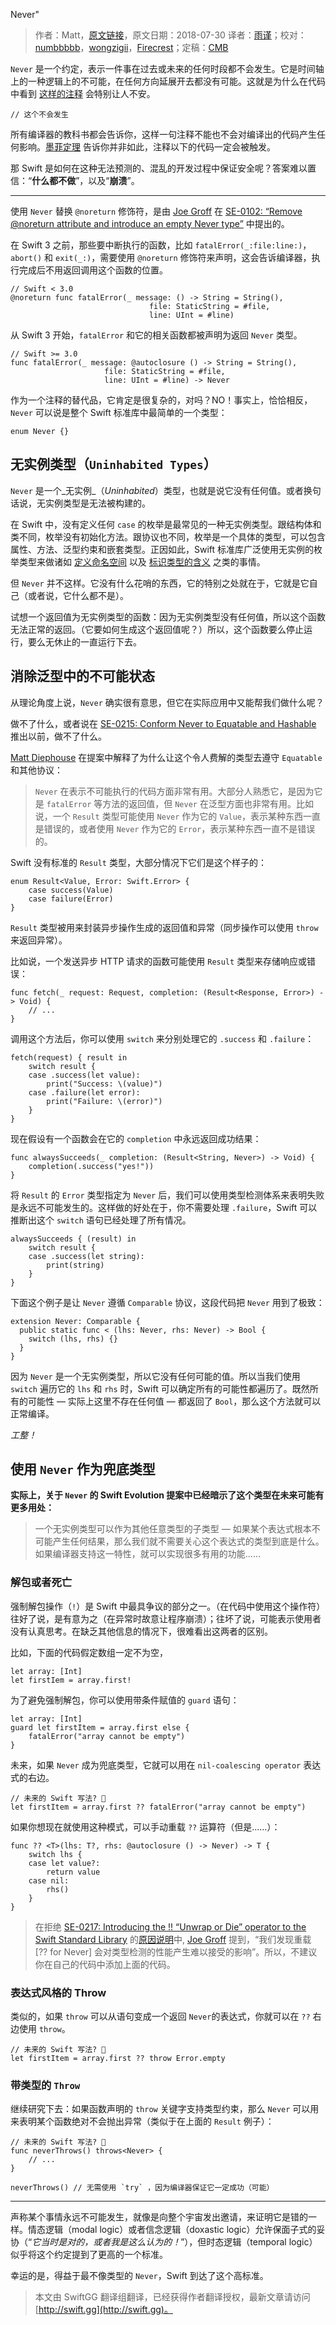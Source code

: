 Never"

> 作者：Matt，[原文链接](https://nshipster.com/never/)，原文日期：2018-07-30
> 译者：[雨谨](https://github.com/mobilefellow)；校对：[numbbbbb](http://numbbbbb.com/)，[wongzigii](undefined)，[Firecrest](undefined)；定稿：[CMB](https://github.com/chenmingbiao)
  









`Never` 是一个约定，表示一件事在过去或未来的任何时段都不会发生。它是时间轴上的一种逻辑上的不可能，在任何方向延展开去都没有可能。这就是为什么在代码中看到 [这样的注释](https://github.com/search?q=%22this+will+never+happen%22&type=Code) 会特别让人不安。



    
    // 这个不会发生

所有编译器的教科书都会告诉你，这样一句注释不能也不会对编译出的代码产生任何影响。[墨菲定理](https://en.wikipedia.org/wiki/Murphy%27s_law) 告诉你并非如此，注释以下的代码一定会被触发。

那 Swift 是如何在这种无法预测的、混乱的开发过程中保证安全呢？答案难以置信：“**什么都不做**”，以及“**崩溃**”。

---

使用 `Never` 替换 `@noreturn` 修饰符，是由 [Joe Groff](https://github.com/jckarter) 在 [SE-0102: “Remove @noreturn attribute and introduce an empty Never type”](https://github.com/apple/swift-evolution/blob/master/proposals/0102-noreturn-bottom-type.md) 中提出的。

在 Swift 3 之前，那些要中断执行的函数，比如 `fatalError(_:file:line:)`，`abort()` 和 `exit(_:)`，需要使用 `@noreturn` 修饰符来声明，这会告诉编译器，执行完成后不用返回调用这个函数的位置。

    
    // Swift < 3.0
    @noreturn func fatalError(_ message: () -> String = String(),
                                   file: StaticString = #file,
                                   line: UInt = #line)

从 Swift 3 开始，`fatalError` 和它的相关函数都被声明为返回 `Never` 类型。

    
    // Swift >= 3.0
    func fatalError(_ message: @autoclosure () -> String = String(),
                         file: StaticString = #file,
                         line: UInt = #line) -> Never

作为一个注释的替代品，它肯定是很复杂的，对吗？NO！事实上，恰恰相反，`Never` 可以说是整个 Swift 标准库中最简单的一个类型：

    
    enum Never {}

## 无实例类型（`Uninhabited Types`）

`Never` 是一个_无实例_（_Uninhabited_）类型，也就是说它没有任何值。或者换句话说，无实例类型是无法被构建的。

在 Swift 中，没有定义任何 `case` 的枚举是最常见的一种无实例类型。跟结构体和类不同，枚举没有初始化方法。跟协议也不同，枚举是一个具体的类型，可以包含属性、方法、泛型约束和嵌套类型。正因如此，Swift 标准库广泛使用无实例的枚举类型来做诸如 [定义命名空间](https://github.com/apple/swift/blob/a4230ab2ad37e37edc9ed86cd1510b7c016a769d/stdlib/public/core/Unicode.swift#L918) 以及 [标识类型的含义](https://github.com/apple/swift/blob/a6952decab6f918a9df3c6fa342153a9f9204f8e/stdlib/public/core/MemoryLayout.swift#L43) 之类的事情。

但 `Never` 并不这样。它没有什么花哨的东西，它的特别之处就在于，它就是它自己（或者说，它什么都不是）。

试想一个返回值为无实例类型的函数：因为无实例类型没有任何值，所以这个函数无法正常的返回。（它要如何生成这个返回值呢？）所以，这个函数要么停止运行，要么无休止的一直运行下去。

## 消除泛型中的不可能状态

从理论角度上说，`Never` 确实很有意思，但它在实际应用中又能帮我们做什么呢？

做不了什么，或者说在 [SE-0215: Conform Never to Equatable and Hashable](https://github.com/apple/swift-evolution/blob/master/proposals/0215-conform-never-to-hashable-and-equatable.md#conform-never-to-equatable-and-hashable) 推出以前，做不了什么。

[Matt Diephouse](https://github.com/mdiep) 在提案中解释了为什么让这个令人费解的类型去遵守 `Equatable` 和其他协议：

> `Never` 在表示不可能执行的代码方面非常有用。大部分人熟悉它，是因为它是 `fatalError` 等方法的返回值，但 `Never` 在泛型方面也非常有用。比如说，一个 `Result` 类型可能使用 `Never` 作为它的 `Value`，表示某种东西一直是错误的，或者使用 `Never` 作为它的 `Error`，表示某种东西一直不是错误的。

Swift 没有标准的 `Result` 类型，大部分情况下它们是这个样子的：

    
    enum Result<Value, Error: Swift.Error> {
        case success(Value)
        case failure(Error)
    }

`Result` 类型被用来封装异步操作生成的返回值和异常（同步操作可以使用 `throw` 来返回异常）。

比如说，一个发送异步 HTTP 请求的函数可能使用 `Result` 类型来存储响应或错误：

    
    func fetch(_ request: Request, completion: (Result<Response, Error>) -> Void) {
        // ...
    }

调用这个方法后，你可以使用 `switch` 来分别处理它的 `.success` 和 `.failure`：

    
    fetch(request) { result in
        switch result {
        case .success(let value):
            print("Success: \(value)")
        case .failure(let error):
            print("Failure: \(error)")
        }
    }

现在假设有一个函数会在它的 `completion` 中永远返回成功结果：

    
    func alwaysSucceeds(_ completion: (Result<String, Never>) -> Void) {
        completion(.success("yes!"))
    }

将 `Result` 的 `Error` 类型指定为 `Never` 后，我们可以使用类型检测体系来表明失败是永远不可能发生的。这样做的好处在于，你不需要处理 `.failure`，Swift 可以推断出这个 `switch` 语句已经处理了所有情况。

    
    alwaysSucceeds { (result) in
        switch result {
        case .success(let string):
            print(string)
        }
    }

下面这个例子是让 `Never` 遵循 `Comparable` 协议，这段代码把 `Never` 用到了极致：

    
    extension Never: Comparable {
      public static func < (lhs: Never, rhs: Never) -> Bool {
        switch (lhs, rhs) {}
      }
    }

因为 `Never` 是一个无实例类型，所以它没有任何可能的值。所以当我们使用 `switch` 遍历它的 `lhs` 和 `rhs` 时，Swift 可以确定所有的可能性都遍历了。既然所有的可能性 — 实际上这里不存在任何值 — 都返回了 `Bool`，那么这个方法就可以正常编译。

_工整！_

## 使用 `Never` 作为兜底类型

**实际上，关于 `Never` 的 Swift Evolution 提案中已经暗示了这个类型在未来可能有更多用处：**

> 一个无实例类型可以作为其他任意类型的子类型 — 如果某个表达式根本不可能产生任何结果，那么我们就不需要关心这个表达式的类型到底是什么。如果编译器支持这一特性，就可以实现很多有用的功能……

### 解包或者死亡

强制解包操作（`!`）是 Swift 中最具争议的部分之一。（在代码中使用这个操作符）往好了说，是有意为之（在异常时故意让程序崩溃）；往坏了说，可能表示使用者没有认真思考。在缺乏其他信息的情况下，很难看出这两者的区别。

比如，下面的代码假定数组一定不为空，

    
    let array: [Int]
    let firstIem = array.first!

为了避免强制解包，你可以使用带条件赋值的 `guard` 语句：

    
    let array: [Int]
    guard let firstItem = array.first else {
        fatalError("array cannot be empty")
    }

未来，如果 `Never` 成为兜底类型，它就可以用在 `nil-coalescing operator` 表达式的右边。

    
    // 未来的 Swift 写法? 🔮
    let firstItem = array.first ?? fatalError("array cannot be empty")

如果你想现在就使用这种模式，可以手动重载 `??` 运算符（但是……）：

    
    func ?? <T>(lhs: T?, rhs: @autoclosure () -> Never) -> T {
        switch lhs {
        case let value?:
            return value
        case nil:
            rhs()
        }
    }

> 在拒绝 [SE-0217: Introducing the !! “Unwrap or Die” operator to the Swift Standard Library](https://github.com/apple/swift-evolution/blob/master/proposals/0217-bangbang.md#on-forced-unwraps) 的[原因说明](https://forums.swift.org/t/se-0217-the-unwrap-or-die-operator/14107/222)中, [Joe Groff](https://github.com/jckarter) 提到，“我们发现重载 [?? for Never] 会对类型检测的性能产生难以接受的影响”。所以，不建议你在自己的代码中添加上面的代码。

### 表达式风格的 Throw

类似的，如果 `throw` 可以从语句变成一个返回 `Never`的表达式，你就可以在 `??` 右边使用 `throw`。

    
    // 未来的 Swift 写法? 🔮
    let firstItem = array.first ?? throw Error.empty

### 带类型的 `Throw`

继续研究下去：如果函数声明的 `throw` 关键字支持类型约束，那么 `Never` 可以用来表明某个函数绝对不会抛出异常（类似于在上面的 `Result` 例子）：

    
    // 未来的 Swift 写法? 🔮
    func neverThrows() throws<Never> {
        // ...
    }
    
    neverThrows() // 无需使用 `try` ，因为编译器保证它一定成功（可能）

---

声称某个事情永远不可能发生，就像是向整个宇宙发出邀请，来证明它是错的一样。情态逻辑（modal logic）或者信念逻辑（doxastic logic）允许保面子式的妥协（“_它当时是对的，或者我是这么认为的！_”），但时态逻辑（temporal logic）似乎将这个约定提到了更高的一个标准。

幸运的是，得益于最不像类型的 `Never`，Swift 到达了这个高标准。

> 本文由 SwiftGG 翻译组翻译，已经获得作者翻译授权，最新文章请访问 [http://swift.gg](http://swift.gg)。